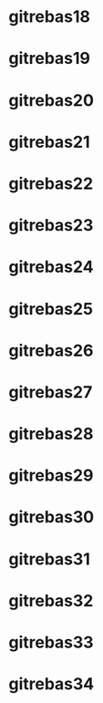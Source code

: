 # gitrebas18
# gitrebas19
# gitrebas20
# gitrebas21
# gitrebas22
# gitrebas23

# gitrebas24
# gitrebas25
# gitrebas26
# gitrebas27
# gitrebas28
# gitrebas29
# gitrebas30

# gitrebas31
# gitrebas32
# gitrebas33
# gitrebas34
